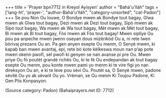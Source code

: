 +++
title = 'Prayer bpn7712 in Kreyol Ayisyen'
author = "Bahá'u'lláh"
tags = ['lang-ht', 'prayer-', "author-Bahá'u'lláh", "category-unsorted", "cat-Padon"]
+++
Se pou Non Ou louwe, O Bondye mwen ak Bondye tout bagay, Glwa mwen ak Glwa tout bagay, Dezi mwen ak Dezi tout bagay, Sipò mwen ak Sipò tout bagay, Wa mwen ak Wa tout bagay, Mèt mwen ak Mèt tout bagay, Bi mwen ak Bi tout bagay, Fòs mwen ak Fòs tout bagay! Mwen sipliye Ou pou pa anpeche mwen jwenn oseyan dous mizèrikòd Ou a, ni rete lwen bòrivaj prezans Ou an. 
Pa gen anyen esepte Ou menm, O Senyè mwen, ki kapab ban mwen avantaj, epi, rete bò kote kèlkeswa moun nan p’ap pote mwen okenn pwofi, sèl pwofi ki genyen se nan avanse pi pre Ou. Mwen priye Ou fò poutèt grandè richès Ou, ki te fè Ou endepandan ak tout bagay esepte Ou menm, pou konte mwen pami yo menm ki te vire figi yo nan direksyon Ou an, e ki te leve pou sèvi Ou. 
Poutèt sa, O Senyè mwen, padone sèvitè Ou yo ak sèvant Ou yo. Vrèman, se Ou menm Ki Toujou Padone, Ki Gen Plis Konpasyon.

(Source category: Padon)
(Bahaiprayers.net ID: 7712)
